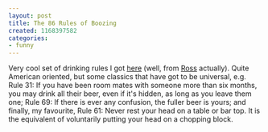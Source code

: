 ```yaml
---
layout: post
title: The 86 Rules of Boozing
created: 1168397582
categories:
- funny
---
```

Very cool set of drinking rules I got <a href="http://www.moderndrunkardmagazine.com/issues/01-02/01_02_booze_rules.htm">here</a> (well, from <a href="http://yourhtmlsource.com/phdblog/2007/01/09/links-for-2007-01-09/">Ross</a> actually). Quite American oriented, but some classics that have got to be universal, e.g. Rule 31: If you have been room mates with someone more than six months, you may drink all their beer, even if it's hidden, as long as you leave them one; Rule 69: If there is ever any confusion, the fuller beer is yours; and finally, my favourite, Rule 61: Never rest your head on a table or bar top. It is the equivalent of voluntarily putting your head on a chopping block.
